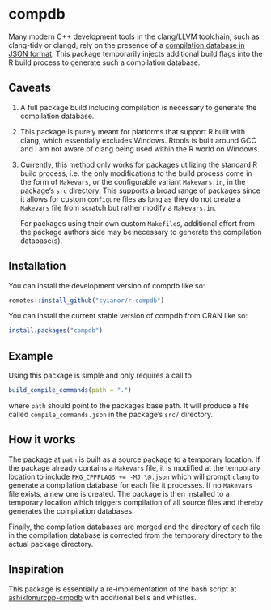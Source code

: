 # compdb

Many modern C++ development tools in the clang/LLVM toolchain, such as
clang-tidy or clangd, rely on the presence of a [compilation database in
JSON format](https://clang.llvm.org/docs/JSONCompilationDatabase.html).
This package temporarily injects additional build flags into the R build
process to generate such a compilation database.

## Caveats

1.  A full package build including compilation is necessary to generate
    the compilation database.
2.  This package is purely meant for platforms that support R built with clang,
    which essentially excludes Windows. Rtools is built around GCC and I am
    not aware of clang being used within the R world on Windows.
3.  Currently, this method only works for packages utilizing the
    standard R build process, i.e. the only modifications to the build
    process come in the form of `Makevars`, or the configurable
    variant `Makevars.in`, in the package’s `src` directory. This
    supports a broad range of packages since it allows for custom
    `configure` files as long as they do not create a `Makevars` file
    from scratch but rather modify a `Makevars.in`.

    For packages using their own custom `Makefile`s, additional effort
    from the package authors side may be necessary to generate the
    compilation database(s).

## Installation

You can install the development version of compdb like so:

``` r
remotes::install_github("cyianor/r-compdb")
```

You can install the current stable version of compdb from CRAN like so:

``` r
install.packages("compdb")
```

## Example

Using this package is simple and only requires a call to

``` r
build_compile_commands(path = ".")
```

where `path` should point to the packages base path. It will produce a
file called `compile_commands.json` in the package’s `src/` directory.

## How it works

The package at `path` is built as a source package to a temporary
location. If the package already contains a `Makevars` file, it is
modified at the temporary location to include `PKG_CPPFLAGS += -MJ \@.json`
which will prompt `clang` to generate a compilation database for each
file it processes. If no `Makevars` file exists, a new one is created.
The package is then installed to a temporary location which triggers
compilation of all source files and thereby generates the
compilation databases.

Finally, the compilation databases are merged and the directory of each
file in the compilation database is corrected from the temporary
directory to the actual package directory.

## Inspiration

This package is essentially a re-implementation of the bash script at
[ashiklom/rcpp-cmpdb](https://github.com/ashiklom/rcpp-cmpdb) with
additional bells and whistles.
